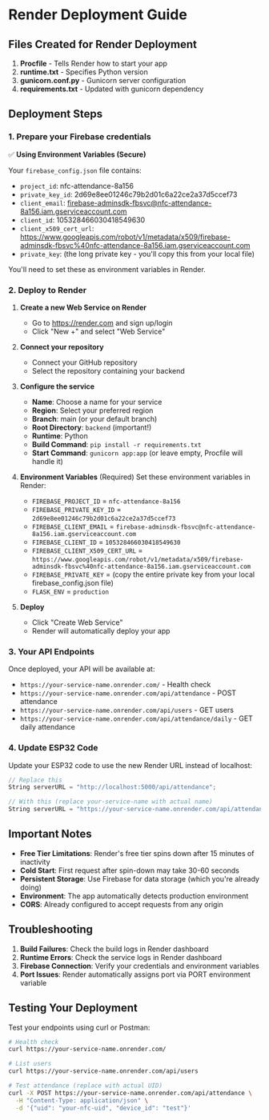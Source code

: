 # Render Deployment Guide

## Files Created for Render Deployment

1. **Procfile** - Tells Render how to start your app
2. **runtime.txt** - Specifies Python version
3. **gunicorn.conf.py** - Gunicorn server configuration
4. **requirements.txt** - Updated with gunicorn dependency

## Deployment Steps

### 1. Prepare your Firebase credentials

✅ **Using Environment Variables (Secure)**

Your `firebase_config.json` file contains:
- `project_id`: nfc-attendance-8a156
- `private_key_id`: 2d69e8ee01246c79b2d01c6a22ce2a37d5ccef73
- `client_email`: firebase-adminsdk-fbsvc@nfc-attendance-8a156.iam.gserviceaccount.com
- `client_id`: 105328466030418549630
- `client_x509_cert_url`: https://www.googleapis.com/robot/v1/metadata/x509/firebase-adminsdk-fbsvc%40nfc-attendance-8a156.iam.gserviceaccount.com
- `private_key`: (the long private key - you'll copy this from your local file)

You'll need to set these as environment variables in Render.

### 2. Deploy to Render

1. **Create a new Web Service on Render**
   - Go to https://render.com and sign up/login
   - Click "New +" and select "Web Service"

2. **Connect your repository**
   - Connect your GitHub repository
   - Select the repository containing your backend

3. **Configure the service**
   - **Name**: Choose a name for your service
   - **Region**: Select your preferred region
   - **Branch**: main (or your default branch)
   - **Root Directory**: `backend` (important!)
   - **Runtime**: Python
   - **Build Command**: `pip install -r requirements.txt`
   - **Start Command**: `gunicorn app:app` (or leave empty, Procfile will handle it)

4. **Environment Variables** (Required)
   Set these environment variables in Render:
   - `FIREBASE_PROJECT_ID` = `nfc-attendance-8a156`
   - `FIREBASE_PRIVATE_KEY_ID` = `2d69e8ee01246c79b2d01c6a22ce2a37d5ccef73`
   - `FIREBASE_CLIENT_EMAIL` = `firebase-adminsdk-fbsvc@nfc-attendance-8a156.iam.gserviceaccount.com`
   - `FIREBASE_CLIENT_ID` = `105328466030418549630`
   - `FIREBASE_CLIENT_X509_CERT_URL` = `https://www.googleapis.com/robot/v1/metadata/x509/firebase-adminsdk-fbsvc%40nfc-attendance-8a156.iam.gserviceaccount.com`
   - `FIREBASE_PRIVATE_KEY` = (copy the entire private key from your local firebase_config.json file)
   - `FLASK_ENV` = `production`

5. **Deploy**
   - Click "Create Web Service"
   - Render will automatically deploy your app

### 3. Your API Endpoints

Once deployed, your API will be available at:
- `https://your-service-name.onrender.com/` - Health check
- `https://your-service-name.onrender.com/api/attendance` - POST attendance
- `https://your-service-name.onrender.com/api/users` - GET users
- `https://your-service-name.onrender.com/api/attendance/daily` - GET daily attendance

### 4. Update ESP32 Code

Update your ESP32 code to use the new Render URL instead of localhost:

```cpp
// Replace this
String serverURL = "http://localhost:5000/api/attendance";

// With this (replace your-service-name with actual name)
String serverURL = "https://your-service-name.onrender.com/api/attendance";
```

## Important Notes

- **Free Tier Limitations**: Render's free tier spins down after 15 minutes of inactivity
- **Cold Start**: First request after spin-down may take 30-60 seconds
- **Persistent Storage**: Use Firebase for data storage (which you're already doing)
- **Environment**: The app automatically detects production environment
- **CORS**: Already configured to accept requests from any origin

## Troubleshooting

1. **Build Failures**: Check the build logs in Render dashboard
2. **Runtime Errors**: Check the service logs in Render dashboard  
3. **Firebase Connection**: Verify your credentials and environment variables
4. **Port Issues**: Render automatically assigns port via PORT environment variable

## Testing Your Deployment

Test your endpoints using curl or Postman:

```bash
# Health check
curl https://your-service-name.onrender.com/

# List users
curl https://your-service-name.onrender.com/api/users

# Test attendance (replace with actual UID)
curl -X POST https://your-service-name.onrender.com/api/attendance \
  -H "Content-Type: application/json" \
  -d '{"uid": "your-nfc-uid", "device_id": "test"}'
```
